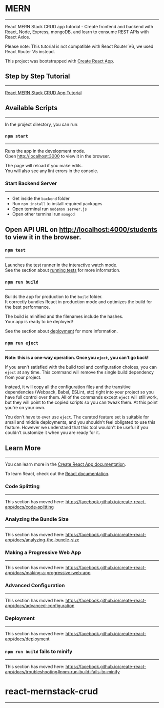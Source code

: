 # MERN
---
React MERN Stack CRUD app tutorial - Create frontend and backend with React, Node, Express, mongoDB. and learn to consume REST APIs with React Axios.

Please note: This tutorial is not compatible with React Router V6, we used React Router V5 instead.

This project was bootstrapped with [Create React App](https://github.com/facebook/create-react-app).

## Step by Step Tutorial
---
[React MERN Stack CRUD App Tutorial](https://www.positronx.io/react-mern-stack-crud-app-tutorial/)

## Available Scripts
---
In the project directory, you can run:

### `npm start`
---
Runs the app in the development mode.<br>
Open [http://localhost:3000](http://localhost:3000) to view it in the browser.

The page will reload if you make edits.<br>
You will also see any lint errors in the console.

### Start Backend Server
---
- Get inside the `backend` folder
- Run `npm install` to install required packages 
- Open terminal run `nodemon server.js`
- Open other terminal run `mongod`

Open API URL on [http://localhost:4000/students](http://localhost:4000/students) to view it in the browser.
---

### `npm test`
---
Launches the test runner in the interactive watch mode.<br>
See the section about [running tests](https://facebook.github.io/create-react-app/docs/running-tests) for more information.

### `npm run build`
---
Builds the app for production to the `build` folder.<br>
It correctly bundles React in production mode and optimizes the build for the best performance.

The build is minified and the filenames include the hashes.<br>
Your app is ready to be deployed!

See the section about [deployment](https://facebook.github.io/create-react-app/docs/deployment) for more information.

### `npm run eject`
---
**Note: this is a one-way operation. Once you `eject`, you can't go back!**

If you aren't satisfied with the build tool and configuration choices, you can `eject` at any time. This command will remove the single build dependency from your project.

Instead, it will copy all the configuration files and the transitive dependencies (Webpack, Babel, ESLint, etc) right into your project so you have full control over them. All of the commands except `eject` will still work, but they will point to the copied scripts so you can tweak them. At this point you're on your own.

You don't have to ever use `eject`. The curated feature set is suitable for small and middle deployments, and you shouldn't feel obligated to use this feature. However we understand that this tool wouldn't be useful if you couldn't customize it when you are ready for it.

## Learn More
---
You can learn more in the [Create React App documentation](https://facebook.github.io/create-react-app/docs/getting-started).

To learn React, check out the [React documentation](https://reactjs.org/).

### Code Splitting
---
This section has moved here: https://facebook.github.io/create-react-app/docs/code-splitting

### Analyzing the Bundle Size
---
This section has moved here: https://facebook.github.io/create-react-app/docs/analyzing-the-bundle-size

### Making a Progressive Web App
---
This section has moved here: https://facebook.github.io/create-react-app/docs/making-a-progressive-web-app

### Advanced Configuration
---
This section has moved here: https://facebook.github.io/create-react-app/docs/advanced-configuration

### Deployment
---
This section has moved here: https://facebook.github.io/create-react-app/docs/deployment

### `npm run build` fails to minify
---
This section has moved here: https://facebook.github.io/create-react-app/docs/troubleshooting#npm-run-build-fails-to-minify

# react-mernstack-crud
---
